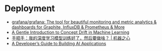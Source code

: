 # Deployment

* [grafana/grafana: The tool for beautiful monitoring and metric analytics & dashboards for Graphite, InfluxDB & Prometheus & More](https://github.com/grafana/grafana)
* [A Gentle Introduction to Concept Drift in Machine Learning](https://machinelearningmastery.com/gentle-introduction-concept-drift-machine-learning/)
* [手把手：我的深度学习模型训练好了，然后要做啥？ \| 机器之心](https://www.jiqizhixin.com/articles/2018-05-28-17)
* [A Developer’s Guide to Building AI Applications](https://info.microsoft.com/rs/157-GQE-382/images/EN-US-CNTNT-eBook-AI-A-Developer's-Guide-to-Building-AI-Applications.pdf)

